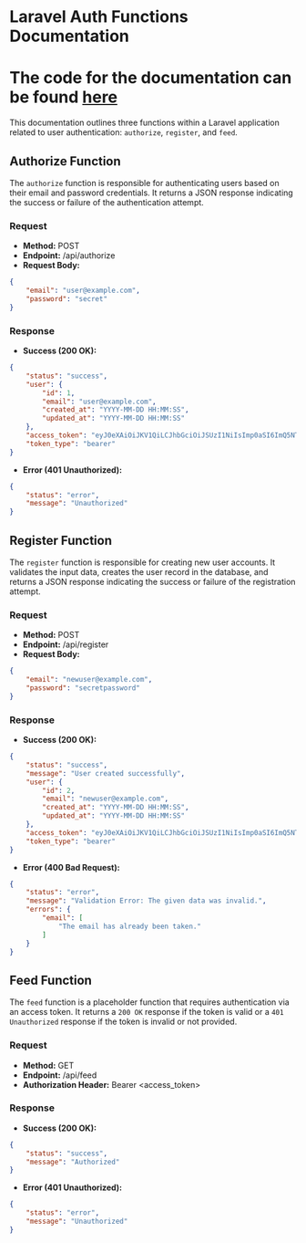 # Laravel Auth Functions Documentation
# The code for the documentation can be found [here](https://github.com/Jumanazarov-Shukrullo/vk-authorization-api-intern-project-php/blob/main/app/Http/Controllers/AuthController.php)
This documentation outlines three functions within a Laravel application related to user authentication: `authorize`, `register`, and `feed`.

## Authorize Function

The `authorize` function is responsible for authenticating users based on their email and password credentials. It returns a JSON response indicating the success or failure of the authentication attempt.

### Request

- **Method:** POST
- **Endpoint:** /api/authorize
- **Request Body:**
```json
{
    "email": "user@example.com",
    "password": "secret"
}
```

### Response

- **Success (200 OK):**
```json
{
    "status": "success",
    "user": {
        "id": 1,
        "email": "user@example.com",
        "created_at": "YYYY-MM-DD HH:MM:SS",
        "updated_at": "YYYY-MM-DD HH:MM:SS"
    },
    "access_token": "eyJ0eXAiOiJKV1QiLCJhbGciOiJSUzI1NiIsImp0aSI6ImQ5NT...",
    "token_type": "bearer"
}
```

- **Error (401 Unauthorized):**
```json
{
    "status": "error",
    "message": "Unauthorized"
}
```

## Register Function

The `register` function is responsible for creating new user accounts. It validates the input data, creates the user record in the database, and returns a JSON response indicating the success or failure of the registration attempt.

### Request

- **Method:** POST
- **Endpoint:** /api/register
- **Request Body:**
```json
{
    "email": "newuser@example.com",
    "password": "secretpassword"
}
```

### Response

- **Success (200 OK):**
```json
{
    "status": "success",
    "message": "User created successfully",
    "user": {
        "id": 2,
        "email": "newuser@example.com",
        "created_at": "YYYY-MM-DD HH:MM:SS",
        "updated_at": "YYYY-MM-DD HH:MM:SS"
    },
    "access_token": "eyJ0eXAiOiJKV1QiLCJhbGciOiJSUzI1NiIsImp0aSI6ImQ5NT...",
    "token_type": "bearer"
}
```

- **Error (400 Bad Request):**
```json
{
    "status": "error",
    "message": "Validation Error: The given data was invalid.",
    "errors": {
        "email": [
            "The email has already been taken."
        ]
    }
}
```

## Feed Function

The `feed` function is a placeholder function that requires authentication via an access token. It returns a `200 OK` response if the token is valid or a `401 Unauthorized` response if the token is invalid or not provided.

### Request

- **Method:** GET
- **Endpoint:** /api/feed
- **Authorization Header:** Bearer <access_token>

### Response

- **Success (200 OK):**
```json
{
    "status": "success",
    "message": "Authorized"
}
```

- **Error (401 Unauthorized):**
```json
{
    "status": "error",
    "message": "Unauthorized"
}
```
